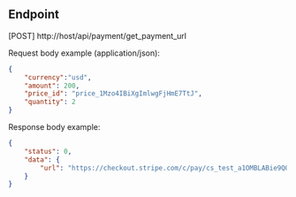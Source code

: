 ## Endpoint

[POST] http://host/api/payment/get_payment_url

Request body example (application/json):
```json
{
    "currency":"usd",
    "amount": 200,
    "price_id": "price_1Mzo4IBiXgImlwgFjHmE7TtJ",
    "quantity": 2
}
```

Response body example:
```json
{
    "status": 0,
    "data": {
        "url": "https://checkout.stripe.com/c/pay/cs_test_a1OMBLABie9QOQCnZDwDpbS1oD8tUgaHA8c5DjPpSFv9q9jt3X1pSFIPt4#fidkdWxOYHwnPyd1blpxYHZxWjA0SH9rNU9HbF1iTGhpcmJDd1Njf1BWS3RtYGprdVJsQkJWbzdnYnRfPWxodldoSG1IfE5RUTxDTUtsXFJAa0N3PWFvMXVGc0Azf09Xd200NXMwN2QxcGlRNTV0dH1XcVZKdCcpJ2N3amhWYHdzYHcnP3F3cGApJ2lkfGpwcVF8dWAnPyd2bGtiaWBabHFgaCcpJ2BrZGdpYFVpZGZgbWppYWB3dic%2FcXdwYHgl"
    }
}
```
